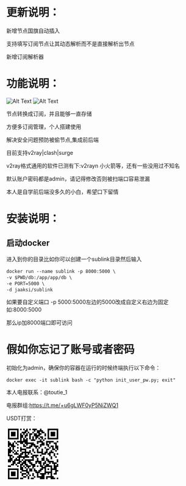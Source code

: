 # 更新说明：
新增节点国旗自动插入

支持填写订阅节点让其动态解析而不是直接解析出节点

新增订阅解析器

# 功能说明：
![Alt Text](web/readme/1.png)
![Alt Text](web/readme/2.png)

节点转换成订阅，并且能够一直存储

方便多订阅管理，个人搭建使用

解决安全问题预防被偷节点,集成前后端

目前支持v2ray|clash|surge

v2ray格式通用的软件已测有下:v2rayn 小火箭等，还有一些没用过不知名

默认账户密码都是admin，请记得修改否则被扫端口容易泄漏

本人是自学前后端没多久的小白，希望口下留情

# 安装说明：

## 启动docker

进入到你的目录比如你可以创建一个sublink目录然后输入

```
docker run --name sublink -p 8000:5000 \
-v $PWD/db:/app/app/db \
-e PORT=5000 \
-d jaaksi/sublink
```

如果要自定义端口 -p 5000:5000左边的5000改成自定义右边为固定如:8000:5000

那么ip加8000端口即可访问

# 假如你忘记了账号或者密码

初始化为admin，确保你的容器在运行的时候终端执行以下命令：

    docker exec -it sublink bash -c "python init_user_pw.py; exit"

本人电报联系：@toutie_1

电报群组:https://t.me/+u6gLWF0yP5NiZWQ1

USDT打赏：

![Alt Text](readme/img.png)


